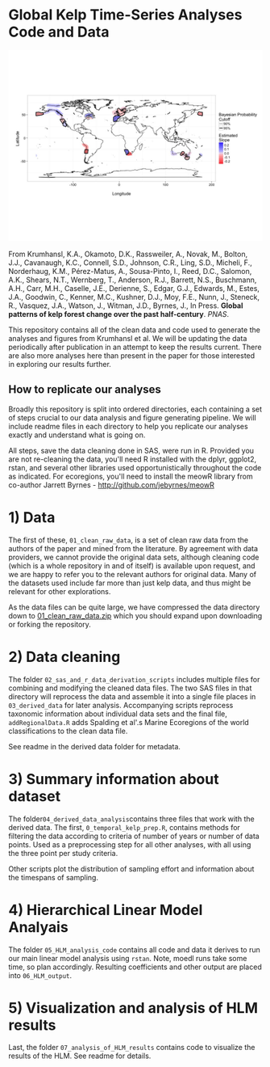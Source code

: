 # Global Kelp Time-Series Analyses Code and Data
![ecoregion slope map](Figures/HLM_slope_maps/ecoregion_slope_map.jpg)

From Krumhansl, K.A., Okamoto, D.K., Rassweiler, A., Novak, M., Bolton, J.J., Cavanaugh, K.C., Connell, S.D., Johnson, C.R., Ling, S.D., Micheli, F., Norderhaug, K.M., Pérez-Matus, A., Sousa-Pinto, I., Reed, D.C., Salomon, A.K., Shears, N.T., Wernberg, T., Anderson, R.J., Barrett, N.S., Buschmann, A.H., Carr, M.H., Caselle, J.E., Derienne, S., Edgar, G.J., Edwards, M., Estes, J.A., Goodwin, C., Kenner, M.C., Kushner, D.J., Moy, F.E., Nunn, J., Steneck, R., Vasquez, J.A., Watson, J., Witman, J.D., Byrnes, J., In Press. **Global patterns of kelp forest change over the past half-century**. *PNAS*.

This repository contains all of the clean data and code used to generate the analyses and figures from Krumhansl et al. We will be updating the data periodically after publication in an attempt to keep the results current. There are also more analyses here than present in the paper for those interested in exploring our results further.

## How to replicate our analyses
Broadly this repository is split into ordered directories, each containing a set of steps crucial to our data analysis and figure generating pipeline. We will include readme files in each directory to help you replicate our analyses exactly and understand what is going on.

All steps, save the data cleaning done in SAS, were run in R. Provided you are not re-cleaning the data, you'll need R installed with the dplyr, ggplot2, rstan, and several other libraries used opportunistically throughout the code as indicated. For ecoregions, you'll need to install the meowR library from co-author Jarrett Byrnes -  http://github.com/jebyrnes/meowR

# 1) Data
The first of these, `01_clean_raw_data`, is a set of clean raw data from the authors of the paper and mined from the literature. By agreement with data providers, we cannot provide the original data sets, although cleaning code (which is a whole repository in and of itself) is available upon request, and we are happy to refer you to the relevant authors for original data. Many of the datasets used include far more than just kelp data, and thus might be relevant for other explorations.

As the data files can be quite large, we have compressed the data directory down to [01_clean_raw_data.zip](01_clean_raw_data.zip) which you should expand upon downloading or forking the repository.

# 2) Data cleaning

The folder `02_sas_and_r_data_derivation_scripts` includes multiple files for combining and modifying the cleaned data files. The two SAS files in that directory will reprocess the data and assemble it into a single file places in `03_derived_data` for later analysis. Accompanying scripts reprocess taxonomic information about individual data sets and the final file, `addRegionalData.R` adds Spalding et al'.s Marine Ecoregions of the world classifications to the clean data file.

See readme in the derived data folder for metadata.

# 3) Summary information about dataset

The folder`04_derived_data_analysis`contains three files that work with the derived data. The first, `0_temporal_kelp_prep.R`, contains methods for filtering the data according to criteria of number of years or number of data points. Used as a preprocessing step for all other analyses, with all using the three point per study criteria.

Other scripts plot the distribution of sampling effort and information about the timespans of sampling.

# 4) Hierarchical Linear Model Analyais

The folder `05_HLM_analysis_code` contains all code and data it derives to run our main linear model analysis using `rstan`. Note, moedl runs take some time, so plan accordingly. Resulting coefficients and other output are placed into `06_HLM_output`.

# 5) Visualization and analysis of HLM results

Last, the folder `07_analysis_of_HLM_results` contains code to visualize the results of the HLM. See readme for details.
